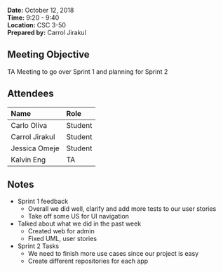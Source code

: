 **Date:** October 12, 2018  
**Time:** 9:20 - 9:40   
**Location:** CSC 3-50  
**Prepared by:** Carrol Jirakul 

## Meeting Objective

TA Meeting to go over Sprint 1 and planning for Sprint 2  

## Attendees
|Name| **Role**
|:----------------|:---------------
|Carlo Oliva|Student |  
|Carrol Jirakul|Student|  
|Jessica Omeje|Student|
|Kalvin Eng|TA|

## Notes
* Sprint 1 feedback 
  * Overall we did well, clarify and add more tests to our user stories
  * Take off some US for UI navigation
* Talked about what we did in the past week
  * Created web for admin
  * Fixed UML, user stories
* Sprint 2 Tasks
  * We need to finish more use cases since our project is easy
  * Create different repositories for each app



